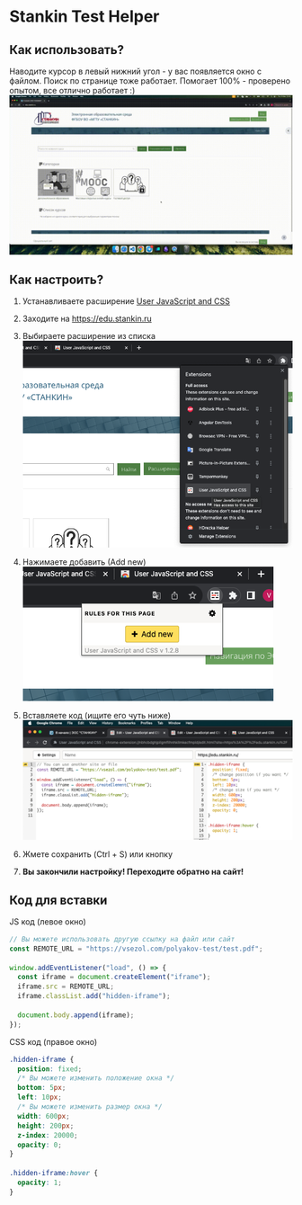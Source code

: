 # Stankin Test Helper

## Как использовать?

Наводите курсор в левый нижний угол - у вас появляется окно с файлом. Поиск по странице тоже работает. Помогает 100% - проверено опытом, все отлично работает :)
![image](./assets/demo.gif)

## Как настроить?

1. Устанавливаете расширение [User JavaScript and CSS](https://chromewebstore.google.com/detail/user-javascript-and-css/nbhcbdghjpllgmfilhnhkllmkecfmpld)

2. Заходите на https://edu.stankin.ru

3. Выбираете расширение из списка
   ![image](./assets/manual-1.png)

4. Нажимаете добавить (Аdd new)
   ![image](./assets/manual-2.png)

5. Вставляете код (ищите его чуть ниже)
   ![image](./assets/manual-3.png)

6. Жмете сохранить (Ctrl + S) или кнопку

7. **Вы закончили настройку! Переходите обратно на сайт!**

## Код для вставки

JS код (левое окно)

```js
// Вы можете использовать другую ссылку на файл или сайт
const REMOTE_URL = "https://vsezol.com/polyakov-test/test.pdf";

window.addEventListener("load", () => {
  const iframe = document.createElement("iframe");
  iframe.src = REMOTE_URL;
  iframe.classList.add("hidden-iframe");

  document.body.append(iframe);
});
```

CSS код (правое окно)

```css
.hidden-iframe {
  position: fixed;
  /* Вы можете изменить положение окна */
  bottom: 5px;
  left: 10px;
  /* Вы можете изменить размер окна */
  width: 600px;
  height: 200px;
  z-index: 20000;
  opacity: 0;
}

.hidden-iframe:hover {
  opacity: 1;
}
```

